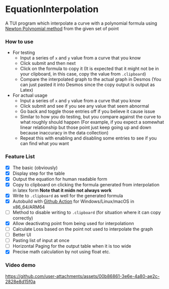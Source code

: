 # EquationInterpolation

A TUI program which interpolate a curve with a polynomial formula using [Newton Polynomial method](https://en.wikipedia.org/wiki/Newton_polynomial) from the given set of point

### How to use
- For testing
  - Input a series of `x` and `y` value from a curve that you know
  - Click submit and then next
  - Click on the formula to copy it (It is expected that it might not be in your clipboard, in this case, copy the value from `.clipboard`)
  - Compare the interpolated graph to the actual graph in Desmos (You can just pasted it into Desmos since the copy output is output as Latex)
- For actual usage
  - Input a series of `x` and `y` value from a curve that you know
  - Click submit and see if you see any value that seem abnormal
  - Go back and toggle those entries off if you believe it cause issue
  - Similar to how you do testing, but you compare against the curve to what roughly should happen (For example, if you expect a somewhat linear relationship but those point just keep going up and down because inaccuracy in the data collection)
  - Repeat this with enabling and disabling some entries to see if you can find what you want


### Feature List
- [x] The basic (obviously)
- [x] Display step for the table
- [x] Output the equation for human readable form
- [x] Copy to clipboard on clicking the formula generated from interpolation in latex form **Note that it midn not always work**
- [x] Write to `.clipboard` as well for the generated formula
- [x] Autobuild with [Github Action](https://github.com/i-am-unknown-81514525/eq_interpo/actions/workflows/full_build.yaml) for Windows/Linux/macOS in x86_64/ARM64
- [ ] Method to disable writing to `.clipboard` (for situation where it can copy correctly)
- [x] Allow deactivatng point from being used for interpolationn
- [ ] Calculate Loss based on the point not used to interpolate the graph
- [ ] Better UI
- [ ] Pasting list of input at once
- [ ] Horizontal Paging for the output table when it is too wide
- [x] Precise math calculation by not using float etc.

### Video demo

https://github.com/user-attachments/assets/00b86861-3e6e-4a80-ae2c-2828e8d15f0a
